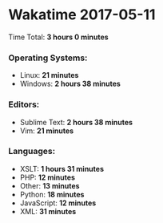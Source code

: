 # Wakatime 2017-05-11

Time Total: **3 hours 0 minutes**

### Operating Systems:
- Linux: **21 minutes** 
- Windows: **2 hours 38 minutes** 

### Editors:
- Sublime Text: **2 hours 38 minutes** 
- Vim: **21 minutes** 

### Languages:
- XSLT: **1 hours 31 minutes** 
- PHP: **12 minutes** 
- Other: **13 minutes** 
- Python: **18 minutes** 
- JavaScript: **12 minutes** 
- XML: **31 minutes** 

